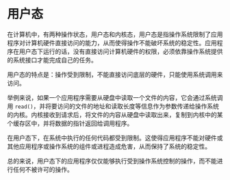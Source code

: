# 用户态

在计算机中，有两种操作状态，用户态和内核态，用户态是指操作系统限制了应用程序对计算机硬件直接访问的能力，从而使得操作不能破坏系统的稳定性。应用程序在用户态下运行的话，没有直接访问计算机硬件的权限，必须依靠操作系统提供的系统接口才能完成自己的任务。

用户态的特点是：操作受到限制，不能直接访问底层的硬件，只能使用系统调用来访问。

举例来说，如果一个应用程序需要从硬盘中读取一个文件的内容，它会通过系统调用 `read()`，并将要访问的文件的地址和读取长度等信息作为参数传递给操作系统的内核。内核接收到请求后，将文件的内容从硬盘中读取出来，复制到内核中的某个缓存区中，并将数据的指针返回给调用程序。

在用户态下，在系统中执行的任何代码都受到限制。这使得应用程序不能对硬件或其他应用程序或操作系统的组件或进程造成危害，从而保持了系统的稳定性。

总的来说，用户态下的应用程序仅仅能够执行受到操作系统控制的操作，而不能进行任何不被许可的操作。